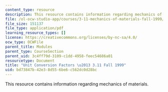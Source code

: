 ```yaml
---
content_type: resource
description: This resource contains information regarding mechanics of materials.
file: /ol-ocw-studio-app/courses/3-11-mechanics-of-materials-fall-1999/bd73847b42e38d556be6c562dc0d28bc_MIT3_11F99_units.pdf
file_size: 151137
file_type: application/pdf
learning_resource_types: []
license: https://creativecommons.org/licenses/by-nc-sa/4.0/
ocw_type: OCWFile
parent_title: Modules
parent_type: CourseSection
parent_uid: 3c4ff79d-3109-c1dd-4958-feec54686a01
resourcetype: Document
title: "Unit Conversion Factors \u2013 3.11 Fall 1999"
uid: bd73847b-42e3-8d55-6be6-c562dc0d28bc
---
```

This resource contains information regarding mechanics of materials.